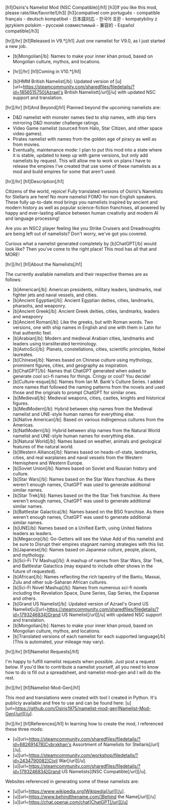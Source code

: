 [h1]Osiris's Namelist Mod (NSC Compatible)[/h1]
[h3]If you like this mod, please rate/like/favorite![/h3]
[h3]compatível com português - compatible français - deutsch kompatibel - 日本語対応 - 한국어 호환 - kompatybilny z językiem polskim - русский совместимый - 兼容的 - Español compatible[/h3]

[hr][/hr]
[h1]Released in V9.*[/h1]
Just one namelist for V9.0, as I just started a new job.
- [b]Mongolian[/b]: Names to make your inner khan proud, based on Mongolian culture, mythos, and locations.


- [hr][/hr]
[h1]Coming in V10.*[/h1]
- [b]HMM British Namelist[/b]: Updated version of [u][url=https://steamcommunity.com/sharedfiles/filedetails/?id=1856515750]Azrael's British Namelistt[/url][/u] with updated NSC support and translation. 


[hr][/hr]
[h1]And Beyond[/h1]
Planned beyond the upcoming namelists are:
- D&D namelist with monster names tied to ship names, with ship tiers mirroring D&D monster challenge ratings.
- Video Game namelist (sourced from Halo, Star Citizen, and other space video games).
- Pirates namelist with names from the golden age of piracy as well as from movies.
- Eventually, maintenance mode: I plan to put this mod into a state where it is stable, updated to keep up with game versions, but only add namelists by request. This will allow me to work on plans I have to release the empires I've created that use some of these namelists as a mod and build empires for some that aren't used. 


[hr][/hr]
[h1]Description[/h1]

Citizens of the world, rejoice! Fully translated versions of Osiris's Namelists for Stellaris are here! No more namelist FOMO for non-English speakers. These fully up-to-date mod brings you namelists inspired by ancient and modern history as well as popular science-fiction franchises, all powered by happy  and ever-lasting alliance between human creativity and modern AI and language processing!

Are you an NSC2 player feeling like you Strike Cruisers and Dreadnoughts are being left out of namelists? Don't worry, we've got you covered.

Curious what a namelist generated completely by [b]ChatGPT[/b] would look like? Then you've come to the right place! This mod has all that and MORE!


[hr][/hr]
[h1]About the Namelists[/h1]

The currently available namelists and their respective themes are as follows:

- [b]American[/b]: American presidents, military leaders, landmarks, real fighter jets and naval vessels, and cities. 
- [b]Ancient Egyptian[/b]: Ancient Egyptian deities, cities, landmarks, pharaohs, and weaponry.
- [b]Ancient Greek[/b]: Ancient Greek deities, cities, landmarks, leaders and weaponry
- [b]Ancient Roman[/b]: Like the greeks, but with Roman words. Two versions, one with ship names in English and one with them in Latin for that authentic feel.
- [b]Arabian[/b]: Modern and medieval Arabian cities, landmarks and leaders using transliterated terminology.
- [b]AstroSci[/b]: Planets, constellations, cities, scientific principles, Nobel laureates.
- [b]Chinese[/b]: Names based on Chinese culture using mythology, prominent figures, cities, and geography as inspiration.
- [b]ChatGPT[/b]: Names that ChatGPT generated when asked to generate cool sci-fi names for things. Cringy or cool? You decide!
- [b]Culture-esque[/b]: Names from Ian M. Bank's Culture Series. I added more names that followed the naming patterns from the novels and used those and the originals to prompt ChatGPT for similar ones.
- [b]Medieval[/b]: Medieval weapons, cities, castles, knights and historical figures.
- [b]MedModern[/b]: Hybrid between ship names from the Medieval namelist and UNE-style human names for everything else.
- [b]Native American[/b]: Based on various indingenous cultures from the Americas.
- [b]NatModern[/b]: Hybrid between ship names from the Natural World namelist and UNE-style human names for everything else.
- [b]Natural World[/b]: Names based on weather, animals and geological features of the natural world.
- [b]Western Alliance[/b]: Names based on heads-of-state, landmarks, cities, and real warplanes and naval vessels from the Western Hemisphere and Western Europe.
- [b]Soviet Union[/b]: Names based on Soviet and Russian history and culture.
- [b]Star Wars[/b]: Names based on the Star Wars franchise. As there weren't enough names, ChatGPT was used to generate additional similar names.
- [b]Star Trek[/b]: Names based on the the Star Trek franchise. As there weren't enough names, ChatGPT was used to generate additional similar names.
- [b]Battlestar Galactica[/b]: Names based on the BSG franchise. As there weren't enough names, ChatGPT was used to generate additional similar names.
- [b]UNE[/b]: Names based on a Unified Earth, using United Nations leaders as leaders. 
- [b]Megacorp[/b]: Go-Getters will see the Value Add of this namelist and be sure to Disrupt their empires stagnant naming strategies with this list.
- [b]Japanese[/b]: Names based on Japanese culture, people, places, and mythology. 
- [b]Sci-Fi TV Mashup[/b]: A mashup of names from Star Wars, Star Trek, and Battlestar Galactica (may expand to include other shows in the future of requested).
- [b]African[/b]: Names reflecting the rich tapestry of the Bantu, Massai, Zulu and other sub-Saharan African cultures.
- [b]Sci-Fi Novel Mashup[/b]: Names from numerous sci-fi novels including the Revelation Space, Dune Series, Gap Series, the Expanse and others. 
- [b]Grand US Namelist[/b]: Updated version of Azrael's Grand US Namelist[u][url=https://steamcommunity.com/sharedfiles/filedetails/?id=1793246834]Grand US Namelist[/url][/u] with updated NSC support and translation. 
- [b]Mongolian[/b]: Names to make your inner khan proud, based on Mongolian culture, mythos, and locations.
- [b]Translated versions of each namelist for each supported language[/b] (This is automated, your mileage may vary). 

[hr][/hr]
[h1]Namelist Requests[/h1]

I'm happy to fulfill namelist requests when possible. Just post a request below. If you'd like to contribute a namelist 
yourself, all you need to know how to do is fill out a spreadsheet, and namelist-mod-gen and I will do the rest.

[hr][/hr]
[h1]Namelist-Mod-Gen[/h1]

This mod and translations were created with tool I created in Python. It's publicly available and free to use and can be found here:
[u][url=https://github.com/Osiris1975/namelist-mod-gen]Namelist-Mod-Gen[/url][/u]. 



[hr][/hr]
[h1]References[/h1]
In learning how to create the mod, I referenced these three mods:
- [u][url=https://steamcommunity.com/sharedfiles/filedetails/?id=682691478]Cybrxkhan's Assortment of Namelists for Stellaris[/url][/u].
- [u][url=https://steamcommunity.com/workshop/filedetails/?id=2434790082]Civil War[/url][/u].
- [u][url=https://steamcommunity.com/sharedfiles/filedetails/?id=1793246834]Grand US Namelists](NSC Compatible[/url][/u].


Websites referenced in generating some of these namelists are:
- [u][url=https://www.wikipedia.org]Wikipedia[/url][/u].
- [u][url=https://www.behindthename.com/]Behind the Name[/url][/u]
- [u][url=https://chat.openai.com/chat]ChatGPT[/url][/u]